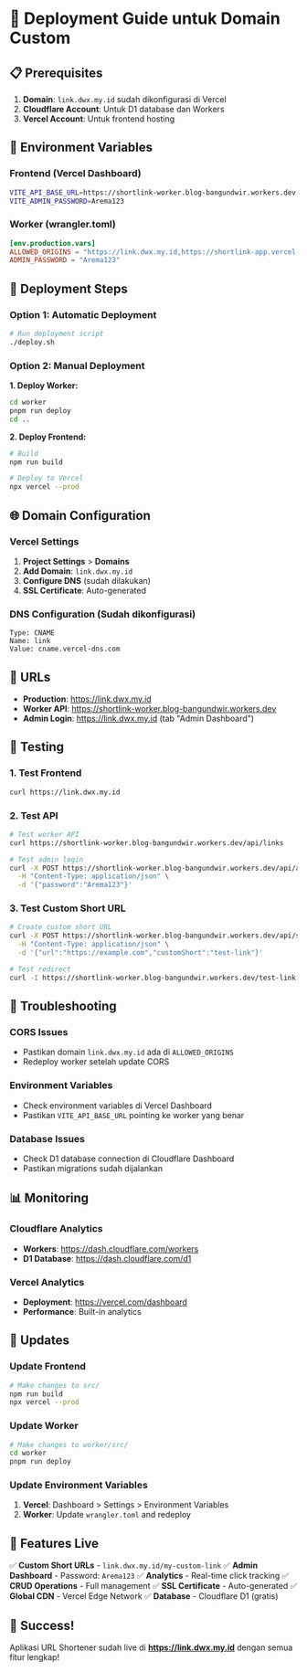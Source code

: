 # 🚀 Deployment Guide untuk Domain Custom

## 📋 Prerequisites

1. **Domain**: `link.dwx.my.id` sudah dikonfigurasi di Vercel
2. **Cloudflare Account**: Untuk D1 database dan Workers
3. **Vercel Account**: Untuk frontend hosting

## 🔧 Environment Variables

### Frontend (Vercel Dashboard)
```bash
VITE_API_BASE_URL=https://shortlink-worker.blog-bangundwir.workers.dev
VITE_ADMIN_PASSWORD=Arema123
```

### Worker (wrangler.toml)
```toml
[env.production.vars]
ALLOWED_ORIGINS = "https://link.dwx.my.id,https://shortlink-app.vercel.app,https://shortlink-app-bangundwir.vercel.app"
ADMIN_PASSWORD = "Arema123"
```

## 🚀 Deployment Steps

### Option 1: Automatic Deployment
```bash
# Run deployment script
./deploy.sh
```

### Option 2: Manual Deployment

**1. Deploy Worker:**
```bash
cd worker
pnpm run deploy
cd ..
```

**2. Deploy Frontend:**
```bash
# Build
npm run build

# Deploy to Vercel
npx vercel --prod
```

## 🌐 Domain Configuration

### Vercel Settings
1. **Project Settings** > **Domains**
2. **Add Domain**: `link.dwx.my.id`
3. **Configure DNS** (sudah dilakukan)
4. **SSL Certificate**: Auto-generated

### DNS Configuration (Sudah dikonfigurasi)
```
Type: CNAME
Name: link
Value: cname.vercel-dns.com
```

## 🔗 URLs

- **Production**: https://link.dwx.my.id
- **Worker API**: https://shortlink-worker.blog-bangundwir.workers.dev
- **Admin Login**: https://link.dwx.my.id (tab "Admin Dashboard")

## 🧪 Testing

### 1. Test Frontend
```bash
curl https://link.dwx.my.id
```

### 2. Test API
```bash
# Test worker API
curl https://shortlink-worker.blog-bangundwir.workers.dev/api/links

# Test admin login
curl -X POST https://shortlink-worker.blog-bangundwir.workers.dev/api/admin/login \
  -H "Content-Type: application/json" \
  -d '{"password":"Arema123"}'
```

### 3. Test Custom Short URL
```bash
# Create custom short URL
curl -X POST https://shortlink-worker.blog-bangundwir.workers.dev/api/shorten \
  -H "Content-Type: application/json" \
  -d '{"url":"https://example.com","customShort":"test-link"}'

# Test redirect
curl -I https://shortlink-worker.blog-bangundwir.workers.dev/test-link
```

## 🔧 Troubleshooting

### CORS Issues
- Pastikan domain `link.dwx.my.id` ada di `ALLOWED_ORIGINS`
- Redeploy worker setelah update CORS

### Environment Variables
- Check environment variables di Vercel Dashboard
- Pastikan `VITE_API_BASE_URL` pointing ke worker yang benar

### Database Issues
- Check D1 database connection di Cloudflare Dashboard
- Pastikan migrations sudah dijalankan

## 📊 Monitoring

### Cloudflare Analytics
- **Workers**: https://dash.cloudflare.com/workers
- **D1 Database**: https://dash.cloudflare.com/d1

### Vercel Analytics
- **Deployment**: https://vercel.com/dashboard
- **Performance**: Built-in analytics

## 🔄 Updates

### Update Frontend
```bash
# Make changes to src/
npm run build
npx vercel --prod
```

### Update Worker
```bash
# Make changes to worker/src/
cd worker
pnpm run deploy
```

### Update Environment Variables
1. **Vercel**: Dashboard > Settings > Environment Variables
2. **Worker**: Update `wrangler.toml` and redeploy

## 🎯 Features Live

✅ **Custom Short URLs** - `link.dwx.my.id/my-custom-link`
✅ **Admin Dashboard** - Password: `Arema123`
✅ **Analytics** - Real-time click tracking
✅ **CRUD Operations** - Full management
✅ **SSL Certificate** - Auto-generated
✅ **Global CDN** - Vercel Edge Network
✅ **Database** - Cloudflare D1 (gratis)

## 🎉 Success!

Aplikasi URL Shortener sudah live di **https://link.dwx.my.id** dengan semua fitur lengkap!
